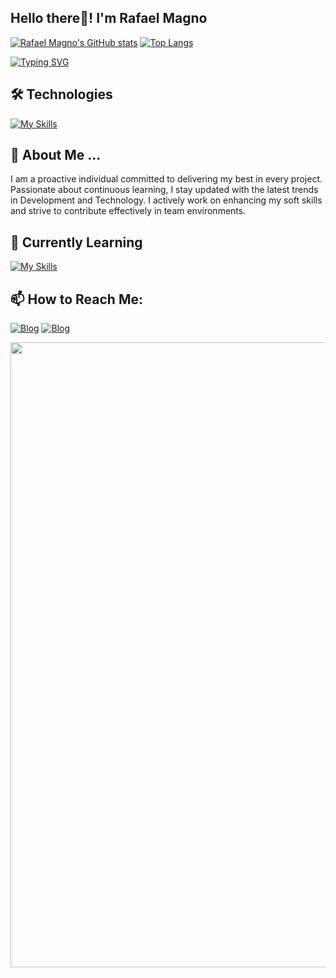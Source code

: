 <h2 align="left">Hello there👋! I'm Rafael Magno</h2>

[![Rafael Magno's GitHub stats](https://github-readme-stats.vercel.app/api?username=rafaelmagnog&include_all_commits=true&count_private=true&show_icons=true&theme=blue-green)](https://github.com/rafaelmagnog/github-readme-stats)
[![Top Langs](https://github-readme-stats.vercel.app/api/top-langs/?username=rafaelmagnog&layout=compact&langs_count=16&show_icons=true&theme=blue-green)](https://github.com/rafaelmagnog/github-readme-stats)


[![Typing SVG](https://readme-typing-svg.herokuapp.com?font=Kode+Mono&pause=1000&color=F7F7F7&center=True&random=false&width=435&lines=Hello+Dev's,+Welcome+to+My+Profile;My+Name+is+Rafael+Magno;I'm+From+Paraíba,Brazil;I+study+Computer+Science)](https://git.io/typing-svg)

## 🛠️ Technologies
[![My Skills](https://skillicons.dev/icons?i=python,php,js,html,css,git)](https://skillicons.dev)

## 💬 About Me ...
I am a proactive individual committed to delivering my best in every project. Passionate about continuous learning, I stay updated with the latest trends in Development and Technology. I actively work on enhancing my soft skills and strive to contribute effectively in team environments.

## 🌱 Currently Learning
[![My Skills](https://skillicons.dev/icons?i=python,php,c,js,html,css,git)](https://skillicons.dev)

## 📫 How to Reach Me:
[![Blog](https://img.shields.io/badge/LinkedIn-0077B5?style=for-the-badge&logo=linkedin&logoColor=white)](https://linkedin.com/in/rafael-magno-dev)
[![Blog](https://img.shields.io/badge/Gmail-D14836?style=for-the-badge&logo=gmail&logoColor=white)](https://mail.google.com/mail/u/1/#inbox?compose=CllgCJZZQKnWkfrvZsnQvFWtcVCpvQLBphfrFJXlMJFTGWznlNDrwbDRtJTkJVzGjLHVrWhQShg)

<div align="center">
  <img  width="1000"src="https://user-images.githubusercontent.com/74038190/225813708-98b745f2-7d22-48cf-9150-083f1b00d6c9.gif"  />
</div>

